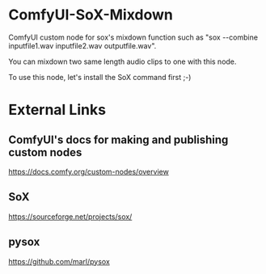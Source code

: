 # ComfyUI-SoX-Mixdown
ComfyUI custom node for sox's mixdown function such as "sox --combine inputfile1.wav inputfile2.wav outputfile.wav".

You can mixdown two same length audio clips to one with this node.

To use this node, let's install the SoX command first ;-)

# External Links
## ComfyUI's docs for making and publishing custom nodes
https://docs.comfy.org/custom-nodes/overview

## SoX
https://sourceforge.net/projects/sox/

## pysox
https://github.com/marl/pysox
